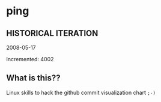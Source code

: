 # ping

## HISTORICAL ITERATION
2008-05-17

Incremented: 4002

## What is this?? 
Linux skills to hack the github commit visualization chart `;-)`
